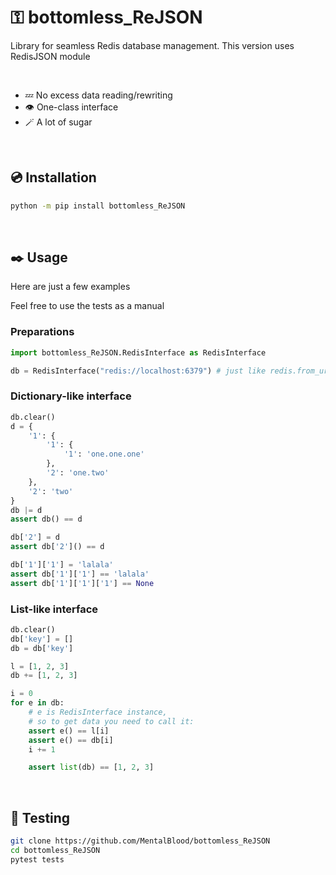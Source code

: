# ⚿ bottomless_ReJSON 

Library for seamless Redis database management. This version uses RedisJSON module

<br/>

* 💤 No excess data reading/rewriting
* 👁️ One-class interface
* 🪄 A lot of sugar

<br/>

## 💿 Installation

```bash
python -m pip install bottomless_ReJSON
```

<br/>

## ✒️ Usage

Here are just a few examples

Feel free to use the tests as a manual

### Preparations

```python
import bottomless_ReJSON.RedisInterface as RedisInterface

db = RedisInterface("redis://localhost:6379") # just like redis.from_url
```

### Dictionary-like interface

```python
db.clear()
d = {
    '1': {
        '1': {
            '1': 'one.one.one'
        },
        '2': 'one.two'
    },
    '2': 'two'
}
db |= d
assert db() == d

db['2'] = d
assert db['2']() == d

db['1']['1'] = 'lalala'
assert db['1']['1'] == 'lalala'
assert db['1']['1']['1'] == None
```

### List-like interface

```python
db.clear()
db['key'] = []
db = db['key']

l = [1, 2, 3]
db += [1, 2, 3]

i = 0
for e in db:
    # e is RedisInterface instance, 
    # so to get data you need to call it:
    assert e() == l[i]
    assert e() == db[i]
    i += 1

    assert list(db) == [1, 2, 3]
```

<br/>

## 🔬 Testing

```bash
git clone https://github.com/MentalBlood/bottomless_ReJSON
cd bottomless_ReJSON
pytest tests
```
